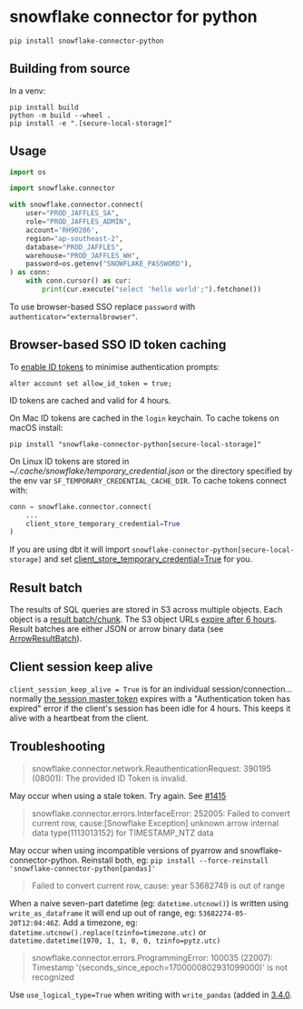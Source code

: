# snowflake connector for python

```
pip install snowflake-connector-python
```

## Building from source

In a venv:

```
pip install build
python -m build --wheel .
pip install -e ".[secure-local-storage]"
```

## Usage

```python
import os

import snowflake.connector

with snowflake.connector.connect(
    user="PROD_JAFFLES_SA",
    role="PROD_JAFFLES_ADMIN",
    account='RH90206',
    region="ap-southeast-2",
    database="PROD_JAFFLES",
    warehouse="PROD_JAFFLES_WH",
    password=os.getenv("SNOWFLAKE_PASSWORD"),
) as conn:
    with conn.cursor() as cur:
        print(cur.execute("select 'hello world';").fetchone())
```

To use browser-based SSO replace `password` with `authenticator="externalbrowser"`.

## Browser-based SSO ID token caching

To [enable ID tokens](https://docs.snowflake.com/en/user-guide/admin-security-fed-auth-use.html#using-connection-caching-to-minimize-the-number-of-prompts-for-authentication-optional) to minimise authentication prompts:

```
alter account set allow_id_token = true;
```

ID tokens are cached and valid for 4 hours.

On Mac ID tokens are cached in the `login` keychain. To cache tokens on macOS install:

```
pip install "snowflake-connector-python[secure-local-storage]"
```

On Linux ID tokens are stored in _~/.cache/snowflake/temporary_credential.json_ or the directory specified by the env var `SF_TEMPORARY_CREDENTIAL_CACHE_DIR`. To cache tokens connect with:

```python
conn = snowflake.connector.connect(
    ...
    client_store_temporary_credential=True
)
```

If you are using dbt it will import `snowflake-connector-python[secure-local-storage]` and set [client_store_temporary_credential=True](https://github.com/dbt-labs/dbt-snowflake/blob/d9f8655/dbt/adapters/snowflake/connections.py#L150) for you.

## Result batch

The results of SQL queries are stored in S3 across multiple objects. Each object is a [result batch/chunk](https://github.com/snowflakedb/snowflake-connector-python/blob/4384345c3aa72ca2070a88e10cbb16af75af4c5e/src/snowflake/connector/result_batch.py#L208). The S3 object URLs [expire after 6 hours](https://github.com/snowflakedb/snowflake-connector-python/blob/4384345c3aa72ca2070a88e10cbb16af75af4c5e/src/snowflake/connector/result_batch.py#L221). Result batches are either JSON or arrow binary data (see [ArrowResultBatch](https://github.com/snowflakedb/snowflake-connector-python/blob/4384345c3aa72ca2070a88e10cbb16af75af4c5e/src/snowflake/connector/result_batch.py#L541)).

## Client session keep alive

`client_session_keep_alive = True` is for an individual session/connection... normally [the session master token](https://community.snowflake.com/s/article/Authentication-token-has-expired-The-user-must-authenticate-again) expires with a "Authentication token has expired" error if the client's session has been idle for 4 hours. This keeps it alive with a heartbeat from the client.

## Troubleshooting

> snowflake.connector.network.ReauthenticationRequest: 390195 (08001): The provided ID Token is invalid.

May occur when using a stale token. Try again. See [#1415](https://github.com/snowflakedb/snowflake-connector-python/issues/1415#issuecomment-1414927724)

> snowflake.connector.errors.InterfaceError: 252005: Failed to convert current row, cause:\[Snowflake Exception\] unknown arrow internal data type(1113013152) for TIMESTAMP_NTZ data

May occur when using incompatible versions of pyarrow and snowflake-connector-python. Reinstall both, eg: `pip install --force-reinstall 'snowflake-connector-python[pandas]'`

> Failed to convert current row, cause: year 53682749 is out of range

When a naive seven-part datetime (eg: `datetime.utcnow()`) is written using `write_as_dataframe` it will end up out of range, eg: `53682274-05-20T12:04:46Z`. Add a timezone, eg: `datetime.utcnow().replace(tzinfo=timezone.utc)` or `datetime.datetime(1970, 1, 1, 0, 0, tzinfo=pytz.utc)`

> snowflake.connector.errors.ProgrammingError: 100035 (22007): Timestamp '(seconds_since_epoch=1700000802931099000)' is not recognized

Use `use_logical_type=True` when writing with `write_pandas` (added in [3.4.0](https://docs.snowflake.com/en/release-notes/clients-drivers/python-connector-2023#version-3-4-0-november-03-2023).
